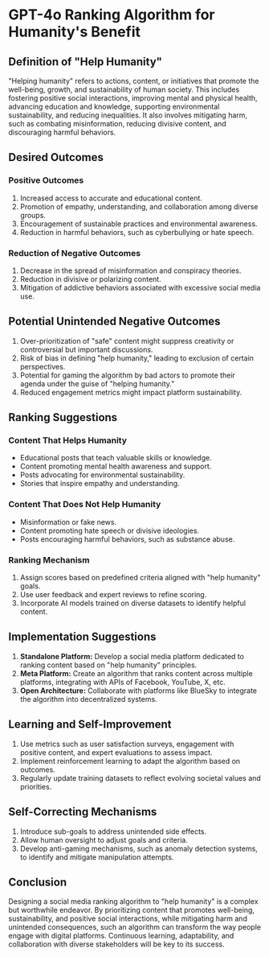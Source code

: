 # GPT-4o Ranking Algorithm for Humanity's Benefit

## Definition of "Help Humanity"

"Helping humanity" refers to actions, content, or initiatives that promote the well-being, growth, and sustainability of human society. This includes fostering positive social interactions, improving mental and physical health, advancing education and knowledge, supporting environmental sustainability, and reducing inequalities. It also involves mitigating harm, such as combating misinformation, reducing divisive content, and discouraging harmful behaviors.

## Desired Outcomes

### Positive Outcomes
1. Increased access to accurate and educational content.
2. Promotion of empathy, understanding, and collaboration among diverse groups.
3. Encouragement of sustainable practices and environmental awareness.
4. Reduction in harmful behaviors, such as cyberbullying or hate speech.

### Reduction of Negative Outcomes
1. Decrease in the spread of misinformation and conspiracy theories.
2. Reduction in divisive or polarizing content.
3. Mitigation of addictive behaviors associated with excessive social media use.

## Potential Unintended Negative Outcomes

1. Over-prioritization of "safe" content might suppress creativity or controversial but important discussions.
2. Risk of bias in defining "help humanity," leading to exclusion of certain perspectives.
3. Potential for gaming the algorithm by bad actors to promote their agenda under the guise of "helping humanity."
4. Reduced engagement metrics might impact platform sustainability.

## Ranking Suggestions

### Content That Helps Humanity
- Educational posts that teach valuable skills or knowledge.
- Content promoting mental health awareness and support.
- Posts advocating for environmental sustainability.
- Stories that inspire empathy and understanding.

### Content That Does Not Help Humanity
- Misinformation or fake news.
- Content promoting hate speech or divisive ideologies.
- Posts encouraging harmful behaviors, such as substance abuse.

### Ranking Mechanism
1. Assign scores based on predefined criteria aligned with "help humanity" goals.
2. Use user feedback and expert reviews to refine scoring.
3. Incorporate AI models trained on diverse datasets to identify helpful content.

## Implementation Suggestions

1. **Standalone Platform:** Develop a social media platform dedicated to ranking content based on "help humanity" principles.
2. **Meta Platform:** Create an algorithm that ranks content across multiple platforms, integrating with APIs of Facebook, YouTube, X, etc.
3. **Open Architecture:** Collaborate with platforms like BlueSky to integrate the algorithm into decentralized systems.

## Learning and Self-Improvement

1. Use metrics such as user satisfaction surveys, engagement with positive content, and expert evaluations to assess impact.
2. Implement reinforcement learning to adapt the algorithm based on outcomes.
3. Regularly update training datasets to reflect evolving societal values and priorities.

## Self-Correcting Mechanisms

1. Introduce sub-goals to address unintended side effects.
2. Allow human oversight to adjust goals and criteria.
3. Develop anti-gaming mechanisms, such as anomaly detection systems, to identify and mitigate manipulation attempts.

## Conclusion

Designing a social media ranking algorithm to "help humanity" is a complex but worthwhile endeavor. By prioritizing content that promotes well-being, sustainability, and positive social interactions, while mitigating harm and unintended consequences, such an algorithm can transform the way people engage with digital platforms. Continuous learning, adaptability, and collaboration with diverse stakeholders will be key to its success.
